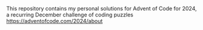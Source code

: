 This repository contains my personal solutions for Advent of Code for 2024, a recurring December challenge of coding puzzles https://adventofcode.com/2024/about
